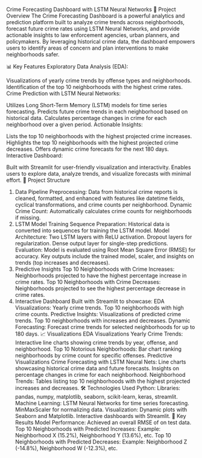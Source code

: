 Crime Forecasting Dashboard with LSTM Neural Networks
🚓 Project Overview
The Crime Forecasting Dashboard is a powerful analytics and prediction platform built to analyze crime trends across neighborhoods, forecast future crime rates using LSTM Neural Networks, and provide actionable insights to law enforcement agencies, urban planners, and policymakers. By leveraging historical crime data, the dashboard empowers users to identify areas of concern and plan interventions to make neighborhoods safer.

📊 Key Features
Exploratory Data Analysis (EDA):

Visualizations of yearly crime trends by offense types and neighborhoods.
Identification of the top 10 neighborhoods with the highest crime rates.
Crime Prediction with LSTM Neural Networks:

Utilizes Long Short-Term Memory (LSTM) models for time series forecasting.
Predicts future crime trends in each neighborhood based on historical data.
Calculates percentage changes in crime for each neighborhood over a given period.
Actionable Insights:

Lists the top 10 neighborhoods with the highest projected crime increases.
Highlights the top 10 neighborhoods with the highest projected crime decreases.
Offers dynamic crime forecasts for the next 180 days.
Interactive Dashboard:

Built with Streamlit for user-friendly visualization and interactivity.
Enables users to explore data, analyze trends, and visualize forecasts with minimal effort.
📂 Project Structure
1. Data Pipeline
Preprocessing: Data from historical crime reports is cleaned, formatted, and enhanced with features like datetime fields, cyclical transformations, and crime counts per neighborhood.
Dynamic Crime Count: Automatically calculates crime counts for neighborhoods if missing.
2. LSTM Model Training
Sequence Preparation: Historical data is converted into sequences for training the LSTM model.
Model Architecture:
Two LSTM layers with ReLU activation.
Dropout layers for regularization.
Dense output layer for single-step predictions.
Evaluation:
Model is evaluated using Root Mean Square Error (RMSE) for accuracy.
Key outputs include the trained model, scaler, and insights on trends (top increases and decreases).
3. Predictive Insights
Top 10 Neighborhoods with Crime Increases:
Neighborhoods projected to have the highest percentage increase in crime rates.
Top 10 Neighborhoods with Crime Decreases:
Neighborhoods projected to see the highest percentage decrease in crime rates.
4. Interactive Dashboard
Built with Streamlit to showcase:
EDA Visualizations:
Yearly crime trends.
Top 10 neighborhoods with high crime counts.
Predictive Insights:
Visualizations of predicted crime trends.
Top 10 neighborhoods with increases and decreases.
Dynamic Forecasting: Forecast crime trends for selected neighborhoods for up to 180 days.
📈 Visualizations
EDA Visualizations
Yearly Crime Trends:
Interactive line charts showing crime trends by year, offense, and neighborhood.
Top 10 Notorious Neighborhoods:
Bar chart ranking neighborhoods by crime count for specific offenses.
Predictive Visualizations
Crime Forecasting with LSTM Neural Nets:
Line charts showcasing historical crime data and future forecasts.
Insights on percentage changes in crime for each neighborhood.
Neighborhood Trends:
Tables listing top 10 neighborhoods with the highest projected increases and decreases.
🛠️ Technologies Used
Python:
Libraries: pandas, numpy, matplotlib, seaborn, scikit-learn, keras, streamlit.
Machine Learning:
LSTM Neural Networks for time series forecasting.
MinMaxScaler for normalizing data.
Visualization:
Dynamic plots with Seaborn and Matplotlib.
Interactive dashboards with Streamlit.
📜 Key Results
Model Performance:
Achieved an overall RMSE of <INSERT RMSE> on test data.
Top 10 Neighborhoods with Predicted Increases:
Example: Neighborhood X (15.2%), Neighborhood Y (13.6%), etc.
Top 10 Neighborhoods with Predicted Decreases:
Example: Neighborhood Z (-14.8%), Neighborhood W (-12.3%), etc.
